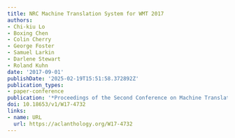 ```yaml
---
title: NRC Machine Translation System for WMT 2017
authors:
- Chi-kiu Lo
- Boxing Chen
- Colin Cherry
- George Foster
- Samuel Larkin
- Darlene Stewart
- Roland Kuhn
date: '2017-09-01'
publishDate: '2025-02-19T15:51:58.372892Z'
publication_types:
- paper-conference
publication: '*Proceedings of the Second Conference on Machine Translation*'
doi: 10.18653/v1/W17-4732
links:
- name: URL
  url: https://aclanthology.org/W17-4732
---
```

